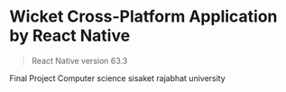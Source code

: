 # Wicket Cross-Platform Application by React Native
> React Native version 63.3

Final Project Computer science sisaket rajabhat university
